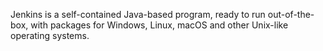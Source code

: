 Jenkins is a self-contained Java-based program, ready to run out-of-the-box, with packages for Windows, Linux, macOS and other Unix-like operating systems.